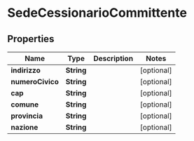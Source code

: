 

# SedeCessionarioCommittente


## Properties

| Name | Type | Description | Notes |
|------------ | ------------- | ------------- | -------------|
|**indirizzo** | **String** |  |  [optional] |
|**numeroCivico** | **String** |  |  [optional] |
|**cap** | **String** |  |  [optional] |
|**comune** | **String** |  |  [optional] |
|**provincia** | **String** |  |  [optional] |
|**nazione** | **String** |  |  [optional] |



